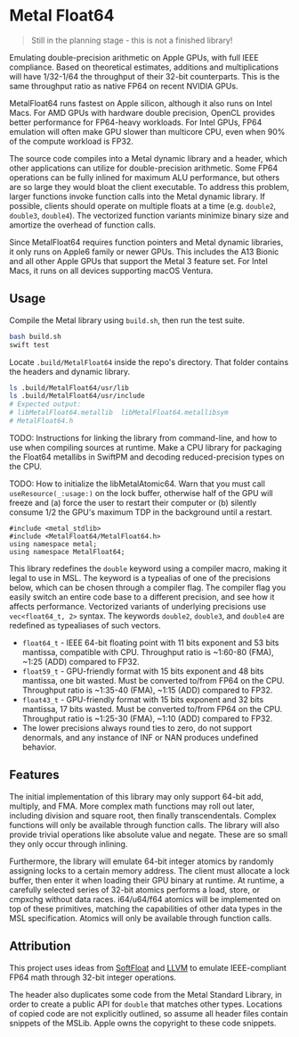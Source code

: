 # Metal Float64

> Still in the planning stage - this is not a finished library!

Emulating double-precision arithmetic on Apple GPUs, with full IEEE compliance. Based on theoretical estimates, additions and multiplications will have 1/32-1/64 the throughput of their 32-bit counterparts. This is the same throughput ratio as native FP64 on recent NVIDIA GPUs.

MetalFloat64 runs fastest on Apple silicon, although it also runs on Intel Macs. For AMD GPUs with hardware double precision, OpenCL provides better performance for FP64-heavy workloads. For Intel GPUs, FP64 emulation will often make GPU slower than multicore CPU, even when 90% of the compute workload is FP32.

The source code compiles into a Metal dynamic library and a header, which other applications can utilize for double-precision arithmetic. Some FP64 operations can be fully inlined for maximum ALU performance, but others are so large they would bloat the client executable. To address this problem, larger functions invoke function calls into the Metal dynamic library. If possible, clients should operate on multiple floats at a time (e.g. `double2`, `double3`, `double4`). The vectorized function variants minimize binary size and amortize the overhead of function calls.

Since MetalFloat64 requires function pointers and Metal dynamic libraries, it only runs on Apple6 family or newer GPUs. This includes the A13 Bionic and all other Apple GPUs that support the Metal 3 feature set. For Intel Macs, it runs on all devices supporting macOS Ventura.

## Usage

Compile the Metal library using `build.sh`, then run the test suite.

```bash
bash build.sh
swift test
```

Locate `.build/MetalFloat64` inside the repo's directory. That folder contains the headers and dynamic library.

```bash
ls .build/MetalFloat64/usr/lib
ls .build/MetalFloat64/usr/include
# Expected output:
# libMetalFloat64.metallib  libMetalFloat64.metallibsym
# MetalFloat64.h
```

TODO: Instructions for linking the library from command-line, and how to use when compiling sources at runtime. Make a CPU library for packaging the Float64 metallibs in SwiftPM and decoding reduced-precision types on the CPU.

TODO: How to initialize the libMetalAtomic64. Warn that you must call `useResource(_:usage:)` on the lock buffer, otherwise half of the GPU will freeze and (a) force the user to restart their computer or (b) silently consume 1/2 the GPU's maximum TDP in the background until a restart.

```metal
#include <metal_stdlib>
#include <MetalFloat64/MetalFloat64.h>
using namespace metal;
using namespace MetalFloat64;
```

This library redefines the `double` keyword using a compiler macro, making it legal to use in MSL. The keyword is a typealias of one of the precisions below, which can be chosen through a compiler flag. The compiler flag you easily switch an entire code base to a different precision, and see how it affects performance. Vectorized variants of underlying precisions use `vec<float64_t, 2>` syntax. The keywords `double2`, `double3`, and `double4` are redefined as typealiases of such vectors.

- `float64_t` - IEEE 64-bit floating point with 11 bits exponent and 53 bits mantissa, compatible with CPU. Throughput ratio is ~1:60-80 (FMA), ~1:25 (ADD) compared to FP32.
- `float59_t` - GPU-friendly format with 15 bits exponent and 48 bits mantissa, one bit wasted. Must be converted to/from FP64 on the CPU. Throughput ratio is ~1:35-40 (FMA), ~1:15 (ADD) compared to FP32.
- `float43_t` - GPU-friendly format with 15 bits exponent and 32 bits mantissa, 17 bits wasted. Must be converted to/from FP64 on the CPU. Throughput ratio is ~1:25-30 (FMA), ~1:10 (ADD) compared to FP32.
- The lower precisions always round ties to zero, do not support denormals, and any instance of INF or NAN produces undefined behavior.

## Features

The initial implementation of this library may only support 64-bit add, multiply, and FMA. More complex math functions may roll out later, including division and square root, then finally transcendentals. Complex functions will only be available through function calls. The library will also provide trivial operations like absolute value and negate. These are so small they only occur through inlining.

Furthermore, the library will emulate 64-bit integer atomics by randomly assigning locks to a certain memory address. The client must allocate a lock buffer, then enter it when loading their GPU binary at runtime. At runtime, a carefully selected series of 32-bit atomics performs a load, store, or cmpxchg without data races. i64/u64/f64 atomics will be implemented on top of these primitives, matching the capabilities of other data types in the MSL specification. Atomics will only be available through function calls.

## Attribution

This project uses ideas from [SoftFloat](https://github.com/ucb-bar/berkeley-softfloat-3) and [LLVM](https://github.com/llvm/llvm-project/blob/2e999b7dd1934a44d38c3a753460f1e5a217e9a5/compiler-rt/lib/builtins/fp_lib.h) to emulate IEEE-compliant FP64 math through 32-bit integer operations.

The header also duplicates some code from the Metal Standard Library, in order to create a public API for `double` that matches other types. Locations of copied code are not explicitly outlined, so assume all header files contain snippets of the MSLib. Apple owns the copyright to these code snippets.
